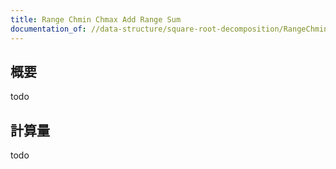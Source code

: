 ```yaml
---
title: Range Chmin Chmax Add Range Sum
documentation_of: //data-structure/square-root-decomposition/RangeChminChmaxAddRangeSum.hpp
---
```


## 概要

todo

## 計算量
todo